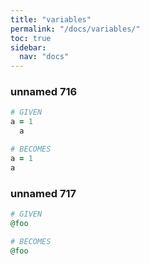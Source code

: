 ```yaml
---
title: "variables"
permalink: "/docs/variables/"
toc: true
sidebar:
  nav: "docs"
---
```

### unnamed 716
```ruby
# GIVEN
a = 1
  a
```
```ruby
# BECOMES
a = 1
a
```
### unnamed 717
```ruby
# GIVEN
@foo
```
```ruby
# BECOMES
@foo
```
